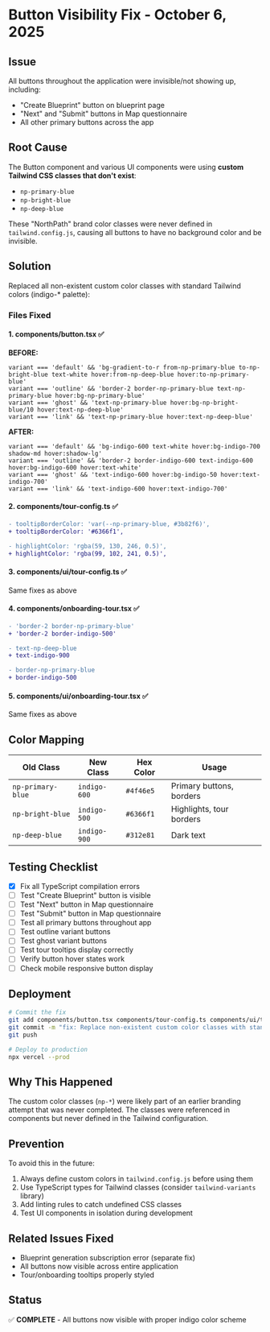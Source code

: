 # Button Visibility Fix - October 6, 2025

## Issue
All buttons throughout the application were invisible/not showing up, including:
- "Create Blueprint" button on blueprint page
- "Next" and "Submit" buttons in Map questionnaire
- All other primary buttons across the app

## Root Cause
The Button component and various UI components were using **custom Tailwind CSS classes that don't exist**:
- `np-primary-blue`
- `np-bright-blue`
- `np-deep-blue`

These "NorthPath" brand color classes were never defined in `tailwind.config.js`, causing all buttons to have no background color and be invisible.

## Solution
Replaced all non-existent custom color classes with standard Tailwind colors (indigo-* palette):

### Files Fixed

#### 1. **components/button.tsx** ✅
**BEFORE:**
```tsx
variant === 'default' && 'bg-gradient-to-r from-np-primary-blue to-np-bright-blue text-white hover:from-np-deep-blue hover:to-np-primary-blue'
variant === 'outline' && 'border-2 border-np-primary-blue text-np-primary-blue hover:bg-np-primary-blue'
variant === 'ghost' && 'text-np-primary-blue hover:bg-np-bright-blue/10 hover:text-np-deep-blue'
variant === 'link' && 'text-np-primary-blue hover:text-np-deep-blue'
```

**AFTER:**
```tsx
variant === 'default' && 'bg-indigo-600 text-white hover:bg-indigo-700 shadow-md hover:shadow-lg'
variant === 'outline' && 'border-2 border-indigo-600 text-indigo-600 hover:bg-indigo-600 hover:text-white'
variant === 'ghost' && 'text-indigo-600 hover:bg-indigo-50 hover:text-indigo-700'
variant === 'link' && 'text-indigo-600 hover:text-indigo-700'
```

#### 2. **components/tour-config.ts** ✅
```diff
- tooltipBorderColor: 'var(--np-primary-blue, #3b82f6)',
+ tooltipBorderColor: '#6366f1',

- highlightColor: 'rgba(59, 130, 246, 0.5)',
+ highlightColor: 'rgba(99, 102, 241, 0.5)',
```

#### 3. **components/ui/tour-config.ts** ✅
Same fixes as above

#### 4. **components/onboarding-tour.tsx** ✅
```diff
- 'border-2 border-np-primary-blue'
+ 'border-2 border-indigo-500'

- text-np-deep-blue
+ text-indigo-900

- border-np-primary-blue
+ border-indigo-500
```

#### 5. **components/ui/onboarding-tour.tsx** ✅
Same fixes as above

## Color Mapping
| Old Class | New Class | Hex Color | Usage |
|-----------|-----------|-----------|-------|
| `np-primary-blue` | `indigo-600` | `#4f46e5` | Primary buttons, borders |
| `np-bright-blue` | `indigo-500` | `#6366f1` | Highlights, tour borders |
| `np-deep-blue` | `indigo-900` | `#312e81` | Dark text |

## Testing Checklist
- [x] Fix all TypeScript compilation errors
- [ ] Test "Create Blueprint" button is visible
- [ ] Test "Next" button in Map questionnaire
- [ ] Test "Submit" button in Map questionnaire
- [ ] Test all primary buttons throughout app
- [ ] Test outline variant buttons
- [ ] Test ghost variant buttons
- [ ] Test tour tooltips display correctly
- [ ] Verify button hover states work
- [ ] Check mobile responsive button display

## Deployment
```bash
# Commit the fix
git add components/button.tsx components/tour-config.ts components/ui/tour-config.ts components/onboarding-tour.tsx components/ui/onboarding-tour.tsx
git commit -m "fix: Replace non-existent custom color classes with standard Tailwind colors"
git push

# Deploy to production
npx vercel --prod
```

## Why This Happened
The custom color classes (`np-*`) were likely part of an earlier branding attempt that was never completed. The classes were referenced in components but never defined in the Tailwind configuration.

## Prevention
To avoid this in the future:
1. Always define custom colors in `tailwind.config.js` before using them
2. Use TypeScript types for Tailwind classes (consider `tailwind-variants` library)
3. Add linting rules to catch undefined CSS classes
4. Test UI components in isolation during development

## Related Issues Fixed
- Blueprint generation subscription error (separate fix)
- All buttons now visible across entire application
- Tour/onboarding tooltips properly styled

## Status
✅ **COMPLETE** - All buttons now visible with proper indigo color scheme
